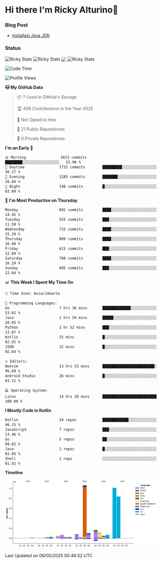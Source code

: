 # Hi there I'm Ricky Alturino👋

### Blog Post

<!-- BLOG-POST-LIST:START -->

- [Installasi Java JDK](https://onirutla.medium.com/installasi-java-jdk-ec701beeb5cb?source=rss-d9d81c918cc9------2)
<!-- BLOG-POST-LIST:END -->

### Status

<img align="center" alt="Ricky Stats" src="https://github-readme-stats.vercel.app/api?username=Alturino&theme=dark&show_icons=true&hide_border=false" />
<img align="center" alt="Ricky Stats" src="https://github-readme-stats.vercel.app/api/top-langs/?username=Alturino&theme=dark&show_icons=true&layout=compact"/>
<img align="center" width="640px" src="https://github-readme-stats.vercel.app/api/wakatime?username=Alturino&layout=compact&hide_border=true&theme=dark">
<img align="center" alt="Ricky Stats" src="https://leetcard.jacoblin.cool/alturino?border=0&radius=20&ext=activity"/>

<!--START_SECTION:waka-->
![Code Time](http://img.shields.io/badge/Code%20Time-1%2C198%20hrs%2051%20mins-blue)

![Profile Views](http://img.shields.io/badge/Profile%20Views-0-blue)

**🐱 My GitHub Data** 

> 📦 ? Used in GitHub's Storage 
 > 
> 🏆 408 Contributions in the Year 2025
 > 
> 🚫 Not Opted to Hire
 > 
> 📜 21 Public Repositories 
 > 
> 🔑 0 Private Repositories 
 > 
**I'm an Early 🐤** 

```text
🌞 Morning                1623 commits        ████████░░░░░░░░░░░░░░░░░   33.90 % 
🌆 Daytime                1732 commits        █████████░░░░░░░░░░░░░░░░   36.17 % 
🌃 Evening                1285 commits        ███████░░░░░░░░░░░░░░░░░░   26.84 % 
🌙 Night                  148 commits         █░░░░░░░░░░░░░░░░░░░░░░░░   03.09 % 
```
📅 **I'm Most Productive on Thursday** 

```text
Monday                   692 commits         ████░░░░░░░░░░░░░░░░░░░░░   14.45 % 
Tuesday                  555 commits         ███░░░░░░░░░░░░░░░░░░░░░░   11.59 % 
Wednesday                732 commits         ████░░░░░░░░░░░░░░░░░░░░░   15.29 % 
Thursday                 809 commits         ████░░░░░░░░░░░░░░░░░░░░░   16.90 % 
Friday                   615 commits         ███░░░░░░░░░░░░░░░░░░░░░░   12.84 % 
Saturday                 780 commits         ████░░░░░░░░░░░░░░░░░░░░░   16.29 % 
Sunday                   605 commits         ███░░░░░░░░░░░░░░░░░░░░░░   12.64 % 
```


📊 **This Week I Spent My Time On** 

```text
🕑︎ Time Zone: Asia/Jakarta

💬 Programming Languages: 
Go                       7 hrs 36 mins       █████████████░░░░░░░░░░░░   53.02 % 
Java                     2 hrs 59 mins       █████░░░░░░░░░░░░░░░░░░░░   20.85 % 
Python                   1 hr 52 mins        ███░░░░░░░░░░░░░░░░░░░░░░   13.07 % 
Kotlin                   25 mins             █░░░░░░░░░░░░░░░░░░░░░░░░   02.92 % 
JSON                     22 mins             █░░░░░░░░░░░░░░░░░░░░░░░░   02.64 % 

🔥 Editors: 
Neovim                   13 hrs 53 mins      ████████████████████████░   96.89 % 
Android Studio           26 mins             █░░░░░░░░░░░░░░░░░░░░░░░░   03.11 % 

💻 Operating System: 
Linux                    14 hrs 20 mins      █████████████████████████   100.00 % 
```

**I Mostly Code in Kotlin** 

```text
Kotlin                   24 repos            ████████████░░░░░░░░░░░░░   46.15 % 
JavaScript               7 repos             ███░░░░░░░░░░░░░░░░░░░░░░   13.46 % 
Go                       5 repos             ██░░░░░░░░░░░░░░░░░░░░░░░   09.62 % 
Java                     2 repos             █░░░░░░░░░░░░░░░░░░░░░░░░   03.85 % 
Shell                    1 repo              ░░░░░░░░░░░░░░░░░░░░░░░░░   01.92 % 
```



**Timeline**

![Lines of Code chart](https://raw.githubusercontent.com/Alturino/Alturino/main/assets/bar_graph.png)


 Last Updated on 06/05/2025 00:46:52 UTC
<!--END_SECTION:waka-->

